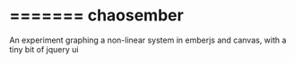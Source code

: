 

=======
chaosember
==========

An experiment graphing a non-linear system in emberjs and canvas, with a tiny bit of jquery ui

